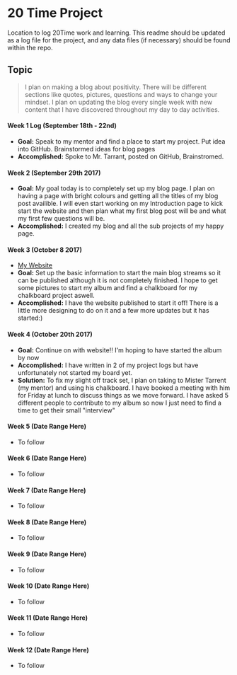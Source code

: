 # 20 Time Project
Location to log 20Time work and learning.  This readme should be updated as a log file for the project, and any data files (if necessary) should be found within the repo.  
  
## Topic
>I plan on making a blog about positivity. There will be different sections like quotes, pictures, questions and ways to change your mindset.
>I plan on updating the blog every single week with new content that I have discovered throughout my day to day activities. 

#### Week 1 Log (September 18th - 22nd)
* **Goal:** Speak to my mentor and find a place to start my project. Put idea into GitHub. Brainstormed ideas for blog pages
* **Accomplished:** Spoke to Mr. Tarrant, posted on GitHub, Brainstromed.

#### Week 2 (September 29th 2017)
* **Goal:** My goal today is to completely set up my blog page. I plan on having a page with bright colours and getting all the titles of my blog post availible. I will even start working on my Introduction page to kick start the website and then plan what my first blog post will be and what my first few questions will be.
* **Accomplished:** I created my blog and all the sub projects of my happy page. 

#### Week 3 (October 8 2017)
* [My Website](https://sbake15.wixsite.com/mysite)
* **Goal:** Set up the basic information to start the main blog streams so it can be published although it is not completely finished. I hope to get some pictures to start my album and find a chalkboard for my chalkboard project aswell. 
* **Accomplished:** I have the website published to start it off! There is a little more designing to do on it and a few more updates but it has started:) 

#### Week 4 (October 20th 2017)
* **Goal:** Continue on with website!! I'm hoping to have started the album by now
* **Accomplished:** I have written in 2 of my project logs but have unfortunately not started my board yet. 
* **Solution:** To fix my slight off track set, I plan on taking to Mister Tarrent (my mentor) and using his chalkboard. I have booked a meeting with him for Friday at lunch to discuss things as we move forward. I have asked 5 different people to contribute to my album so now I just need to find a time to get their small "interview"

#### Week 5 (Date Range Here)
* To follow

#### Week 6 (Date Range Here)
* To follow

#### Week 7 (Date Range Here)
* To follow

#### Week 8 (Date Range Here)
* To follow

#### Week 9 (Date Range Here)
* To follow

#### Week 10 (Date Range Here)
* To follow

#### Week 11 (Date Range Here)
* To follow

#### Week 12 (Date Range Here)
* To follow
